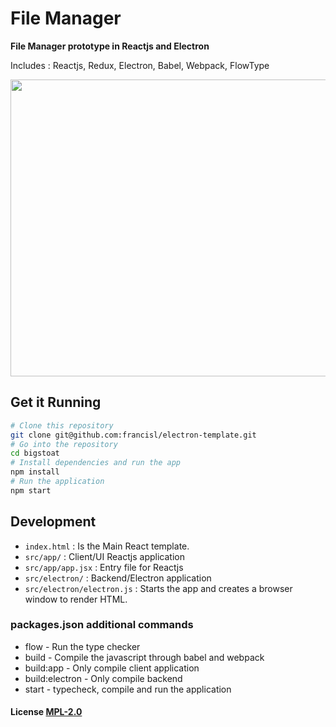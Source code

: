 # File Manager

**File Manager prototype in Reactjs and Electron**

Includes : Reactjs, Redux, Electron, Babel, Webpack, FlowType

<img src="https://raw.githubusercontent.com/francisl/bigstoat/master/resources/screenshot2.jpg" width="799" height="475">

## Get it Running

```bash
# Clone this repository
git clone git@github.com:francisl/electron-template.git
# Go into the repository
cd bigstoat
# Install dependencies and run the app
npm install
# Run the application
npm start
```

## Development

- `index.html` : Is the Main React template.
- `src/app/` : Client/UI Reactjs application
- `src/app/app.jsx` : Entry file for Reactjs
- `src/electron/` : Backend/Electron application
- `src/electron/electron.js` : Starts the app and creates a browser window to render HTML.


### packages.json additional commands

- flow - Run the type checker
- build - Compile the javascript through babel and webpack
- build:app - Only compile client application
- build:electron - Only compile backend
- start - typecheck, compile and run the application


#### License [MPL-2.0](LICENSE.md)

